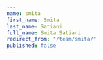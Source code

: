 ```yaml
---
name: smita
first_name: Smita
last_name: Satiani
full_name: Smita Satiani
redirect_from: "/team/smita/"
published: false
---
```


